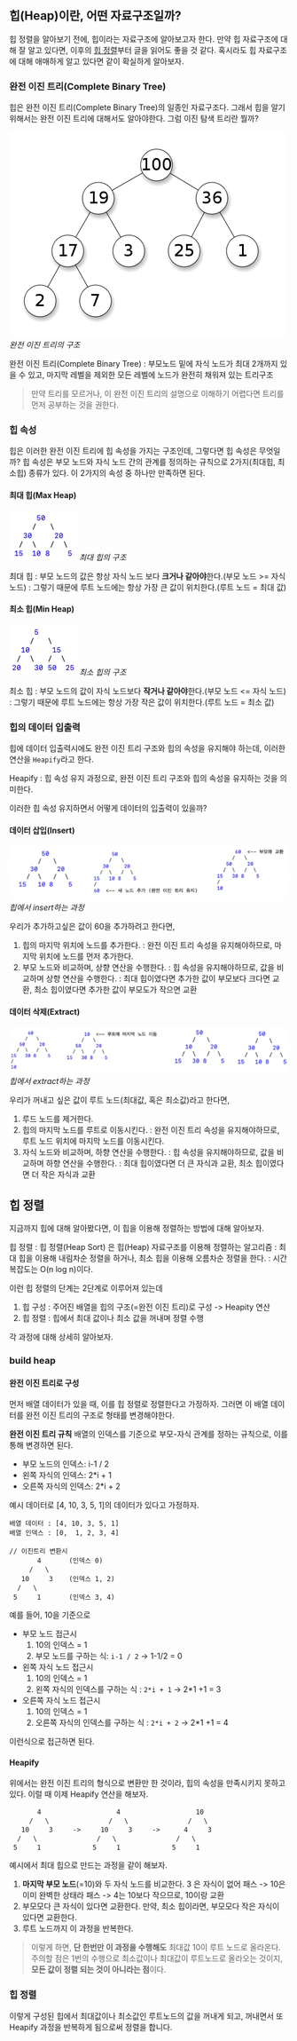 
## 힙(Heap)이란, 어떤 자료구조일까?

힙 정렬을 알아보기 전에, 힙이라는 자료구조에 알아보고자 한다.
만약 힙 자료구조에 대해 잘 알고 있다면, 이후의 [힙 정렬](#힙-정렬)부터 글을 읽어도 좋을 것 같다.
혹시라도 힙 자료구조에 대해 애매하게 알고 있다면 같이 확실하게 알아보자.

### 완전 이진 트리(Complete Binary Tree)

힙은 완전 이진 트리(Complete Binary Tree)의 일종인 자료구조다. 그래서 힙을 알기 위해서는 완전 이진 트리에 대해서도 알아야한다.
그럼 이진 탐색 트리란 뭘까?

![완전 이진 트리](/Algorithm/img/complete-binary-tree.png)
_완전 이진 트리의 구조_

완전 이진 트리(Complete Binary Tree)
: 부모노드 밑에 자식 노드가 최대 2개까지 있을 수 있고, 마지막 레벨을 제외한 모든 레벨에 노드가 완전히 채워져 있는 트리구조

> 만약 트리를 모르거나, 이 완전 이진 트리의 설명으로 이해하기 어렵다면 트리를 먼저 공부하는 것을 권한다.

### 힙 속성

힙은 이러한 완전 이진 트리에 힙 속성을 가지는 구조인데, 그렇다면 힙 속성은 무엇일까?
힙 속성은 부모 노드와 자식 노드 간의 관계를 정의하는 규칙으로 2가지(최대힙, 최소힙) 종류가 있다.
이 2가지의 속성 중 하나만 만족하면 된다.

####  최대 힙(Max Heap)

![최대 힙](/Algorithm/img/max-heap.png)
_최대 힙의 구조_

최대 힙
: 부모 노드의 값은 항상 자식 노드 보다 **크거나 같아야**한다.(부모 노드 >= 자식 노드)
: 그렇기 때문에 루트 노드에는 항상 가장 큰 값이 위치한다.(루트 노드 = 최대 값)


####  최소 힙(Min Heap)

![최소 힙](/Algorithm/img/min-heap.png)
_최소 힙의 구조_

최소 힙
: 부모 노드의 값이 자식 노드보다 **작거나 같아야**한다.(부모 노드 <= 자식 노드)
: 그렇기 때문에 루트 노드에는 항상 가장 작은 값이 위치한다.(루트 노드 = 최소 값)

### 힙의 데이터 입출력

힙에 데이터 입출력시에도 완전 이진 트리 구조와 힙의 속성을 유지해야 하는데, 이러한 연산을 `Heapify`라고 한다.

Heapify
: 힙 속성 유지 과정으로, 완전 이진 트리 구조와 힙의 속성을 유지하는 것을 의미한다.

이러한 힙 속성 유지하면서 어떻게 데이터의 입출력이 있을까?

#### 데이터 삽입(Insert)


![힙의 insert](/Algorithm/img/heap-insert.png)
_힙에서 insert하는 과정_

우리가 추가하고싶은 값이 60을 추가하려고 한다면,

1. 힙의 마지막 위치에 노드를 추가한다.
    : 완전 이진 트리 속성을 유지해야하므로, 마지막 위치에 노드를 먼저 추가한다.
2. 부모 노드와 비교하며, 상향 연산을 수행한다.
    : 힙 속성을 유지해야하므로, 값을 비교하며 상향 연산을 수행한다.
    : 최대 힙이였다면 추가한 값이 부모보다 크다면 교환, 최소 힙이였다면 추가한 값이 부모도가 작으면 교환

#### 데이터 삭제(Extract)

![힙의 insert](/Algorithm/img/heap-extract.png)
_힙에서 extract하는 과정_

우리가 꺼내고 싶은 값이 루트 노드(최대값, 혹은 최소값)라고 한다면,

1. 루드 노드를 제거한다.
2. 힙의 마지막 노드를 루트로 이동시킨다.
    : 완전 이진 트리 속성을 유지해야하므로, 루트 노드 위치에 마지막 노드를 이동시킨다.
3. 자식 노드와 비교하며, 하향 연산을 수행한다.
    : 힙 속성을 유지해야하므로, 값을 비교하며 하향 연산을 수행한다.
    : 최대 힙이였다면 더 큰 자식과 교환, 최소 힙이였다면 더 작은 자식과 교환

## 힙 정렬

지금까지 힙에 대해 알아봤다면, 이 힙을 이용해 정렬하는 방법에 대해 알아보자.

힙 정렬
: 힙 정렬(Heap Sort) 은 힙(Heap) 자료구조를 이용해 정렬하는 알고리즘
: 최대 힙을 이용해 내림차순 정렬을 하거나, 최소 힙을 이용해 오름차순 정렬을 한다.
: 시간 복잡도는 O(n log n)이다.

이런 힙 정렬의 단계는 2단계로 이루어져 있는데

1. 힙 구성
  : 주어진 배열을 힙의 구조(=완전 이진 트리)로 구성 -> Heapity 연산
2. 힙 정렬
  : 힙에서 최대 값이나 최소 값을 꺼내며 정렬 수행

각 과정에 대해 상세히 알아보자.




### build heap

#### 완전 이진 트리로 구성

먼저 배열 데이터가 있을 때, 이를 힙 정렬로 정렬한다고 가정하자.
그러면 이 배열 데이터를 완전 이진 트리의 구조로 형태를 변경해야한다.

**완전 이진 트리 규칙**
배열의 인덱스를 기준으로 부모-자식 관계를 정하는 규칙으로, 이를 통해 변경하면 된다.
- 부모 노드의 인덱스: i-1 / 2
- 왼쪽 자식의 인덱스: 2*i + 1
- 오른쪽 자식의 인덱스: 2*i + 2

예시 데이터로 [4, 10, 3, 5, 1]의 데이터가 있다고 가정하자.

```text
배열 데이터 : [4, 10, 3, 5, 1]
배열 인덱스 : [0,  1, 2, 3, 4]

// 이진트리 변환시
       4       (인덱스 0)
     /   \
   10     3    (인덱스 1, 2)
  /   \
 5     1       (인덱스 3, 4)
```

예를 들어, 10을 기준으로 

- 부모 노드 접근시
  1. 10의 인덱스 = 1
  2. 부모 노드를 구하는 식: `i-1 / 2` -> 1-1/2 = 0
- 왼쪽 자식 노드 접근시
  1. 10의 인덱스 = 1
  2. 왼쪽 자식의 인덱스를 구하는 식 : `2*i + 1` -> 2*1 +1 = 3
- 오른쪽 자식 노드 접근시
  1. 10의 인덱스 = 1
  2. 오른쪽 자식의 인덱스를 구하는 식 : `2*i + 2` -> 2*1 +1 = 4

이런식으로 접근하면 된다.

#### Heapify

위에서는 완전 이진 트리의 형식으로 변환만 한 것이라, 힙의 속성을 만족시키지 못하고 있다.
이럴 때 이제 Heapify 연산을 해보자.

```text
       4                   4                   10
     /   \               /   \               /   \          
   10     3     ->     10     3     ->      4     3 
  /   \               /   \               /   \        
 5     1             5     1             5     1            
```

예시에서 최대 힙으로 만드는 과정을 같이 해보자.

1. **마지막 부모 노드**(=10)와 두 자식 노드를 비교한다.
   3 은 자식이 없어 패스 -> 10은 이미 완벽한 상태라 패스 -> 4는 10보다 작으므로, 10이랑 교환 
2. 부모모다 큰 자식이 있다면 교환한다.
   만약, 최소 힙이라면, 부모모다 작은 자식이 있다면 교환한다.
3. 루트 노드까지 이 과정을 반복한다.

> 이렇게 하면, **단 한번만 이 과정을 수행해도** 최대값 10이 루트 노드로 올라온다.
> 주의할 점은 1번의 수행으로 최소값이나 최대값이 루트노드로 올라오는 것이지, **모든 값이 정렬 되는 것이 아니라는 점**이다.

### 힙 정렬

이렇게 구성된 힙에서 최대값이나 최소값인 루트노드의 값을 꺼내게 되고, 꺼내면서 또 Heapify 과정을 반복하게 됨으로써 정렬을 합니다.
